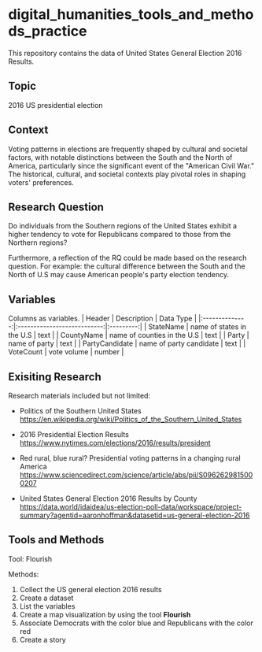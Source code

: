 # digital_humanities_tools_and_methods_practice
This repository contains the data of United States General Election 2016 Results.

## Topic
2016 US presidential election

## Context

Voting patterns in elections are frequently shaped by cultural and societal factors, with notable distinctions between the South and the North of America, particularly since the significant event of the "American Civil War." The historical, cultural, and societal contexts play pivotal roles in shaping voters' preferences.

## Research Question
Do individuals from the Southern regions of the United States exhibit a higher tendency to vote for Republicans compared to those from the Northern regions?

Furthermore, a reflection of the RQ could be made based on the research question. For example: the cultural difference between the South and the North of U.S may cause American people's party election tendency.

## Variables
Columns as variables.
|     Header     |         Description         | Data Type |
|:--------------:|:---------------------------:|:---------:|
|    StateName   |  name of states in the U.S  |    text   |
|   CountyName   | name of counties in the U.S |    text   |
|      Party     |        name of party        |    text   |
| PartyCandidate |   name of party candidate   |    text   |
|    VoteCount   |         vote volume         |   number  |

## Exisiting Research
Research materials included but not limited:
- Politics of the Southern United States
  https://en.wikipedia.org/wiki/Politics_of_the_Southern_United_States
* 2016 Presidential Election Results
https://www.nytimes.com/elections/2016/results/president
+ Red rural, blue rural? Presidential voting patterns in a changing rural America
https://www.sciencedirect.com/science/article/abs/pii/S0962629815000207
- United States General Election 2016 Results by County
https://data.world/idaidea/us-election-poll-data/workspace/project-summary?agentid=aaronhoffman&datasetid=us-general-election-2016

## Tools and Methods
Tool: Flourish

Methods: 
1. Collect the US general election 2016 results
1. Create a dataset
1. List the variables
1. Create a map visualization by using the tool **Flourish**
1. Associate Democrats with the color blue and Republicans with the color red
1. Create a story
